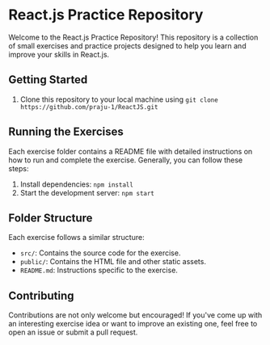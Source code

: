 # React.js Practice Repository

Welcome to the React.js Practice Repository! This repository is a collection of small exercises and practice projects designed to help you learn and improve your skills in React.js.

## Getting Started

1. Clone this repository to your local machine using `git clone https://github.com/praju-1/ReactJS.git`

## Running the Exercises

Each exercise folder contains a README file with detailed instructions on how to run and complete the exercise. Generally, you can follow these steps:

1. Install dependencies: `npm install`
2. Start the development server: `npm start`

## Folder Structure

Each exercise follows a similar structure:

- `src/`: Contains the source code for the exercise.
- `public/`: Contains the HTML file and other static assets.
- `README.md`: Instructions specific to the exercise.

## Contributing

Contributions are not only welcome but encouraged! If you've come up with an interesting exercise idea or want to improve an existing one, feel free to open an issue or submit a pull request.
